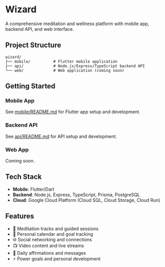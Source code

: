 # Wizard

A comprehensive meditation and wellness platform with mobile app, backend API, and web interface.

## Project Structure

```
wizard/
├── mobile/          # Flutter mobile application
├── api/             # Node.js/Express/TypeScript backend API
└── web/             # Web application (coming soon)
```

## Getting Started

### Mobile App
See [mobile/README.md](mobile/README.md) for Flutter app setup and development.

### Backend API
See [api/README.md](api/README.md) for API setup and development.

### Web App
Coming soon.

## Tech Stack

- **Mobile**: Flutter/Dart
- **Backend**: Node.js, Express, TypeScript, Prisma, PostgreSQL
- **Cloud**: Google Cloud Platform (Cloud SQL, Cloud Storage, Cloud Run)

## Features

- 🧘 Meditation tracks and guided sessions
- 📅 Personal calendar and goal tracking
- 🌐 Social networking and connections
- 📺 Video content and live streams
- 💫 Daily affirmations and messages
- ⚡ Power goals and personal development

